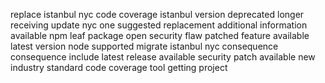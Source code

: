 replace istanbul nyc code coverage istanbul version deprecated longer receiving update nyc one suggested replacement additional information available npm leaf package open security flaw patched feature available latest version node supported migrate istanbul nyc consequence consequence include latest release available security patch available new industry standard code coverage tool getting project